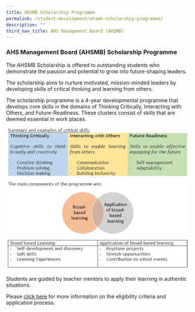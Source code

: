 ```yaml
---
title: AHSMB Scholarship Programme
permalink: /student-development/ahsmb-scholarship-programme/
description: ""
third_nav_title: AHS Management Board (AHSMB)
---
```



### AHS Management Board (AHSMB) Scholarship Programme
The AHSMB Scholarship is offered to outstanding students who demonstrate the passion and potential to grow into future-shaping leaders.

The scholarship aims to nurture motivated, mission-minded leaders by developing skills of critical thinking and learning from others.

The scholarship programme is a 4-year developmental programme that develops core skills in the domains of Thinking Critically, Interacting with Others, and Future-Readiness. These clusters consist of skills that are deemed essential in work places.

![ahsmb](/images/AHSMB_Scholarship_Programme.jpg)

Students are guided by teacher mentors to apply their learning in authentic situations.

Please [click here](https://anglicanhigh.moe.edu.sg/student-development/ahsmb-scholarship-programme/eligibility-and-application-process) for more information on the eligibility criteria and application process.